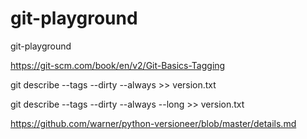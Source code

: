 # git-playground
git-playground

https://git-scm.com/book/en/v2/Git-Basics-Tagging


git describe --tags --dirty --always >> version.txt


git describe --tags --dirty --always --long >> version.txt


https://github.com/warner/python-versioneer/blob/master/details.md

